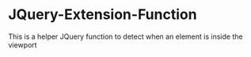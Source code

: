 # JQuery-Extension-Function
This is a helper JQuery function to detect when an element is inside the viewport 
